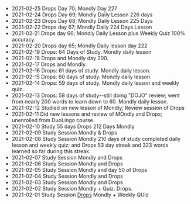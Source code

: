 
* 2021-02-25 Drops Day 70; Mondly Day 227<br>
* 2021-02-24 Drops Day 69; Mondly Daily Lesson 226 days<br>
* 2021-02-23 Drops Day 68; Mondly Daily Lesson 225 Days<br>
* 2021-02-22 Drops day 67; Mondly Daily 224 Days Lesson<br>
* 2021-02-21 Drops day 66; Mondly Daily Lesson plus Weekly Quiz 100% accuracy.<br>
* 2021-02-20 Drops day 65; Mondly Daily lesson day 222<br>
* 2021-02-19 Drops: 64 Days of Study. Mondly daily lesson <br>
* 2021-02-18 Drops and Mondly day 200.
* 2021-02-17 Drops and Mondly. 
* 2021-02-16 Drops: 61 days of study. Mondly daily lesson. <br>
* 2021-02-15 Drops: 60 days of study. Mondly daily lesson. <br>
* 2021-02-14 Drops: 59 days of study. Mondly daily lesson and weekly quiz. <br>
* 2021-02-13 Drops: 58 days of study--still doing "DOJO" review; went from nearly 200 words to learn down to 60. Mondly daily lesson. <br>
* 2021-02-12 Studied on new lesson of Mondly; Review session of Drops<br>
* 2021-02-11 Did new lessons and review of MOndly and Drops; unenrolled from DuoLingo course. <br>
* 2021-02-10 Study 55 days Drops 212 Days Mondly 
* 2021-02-09 Study Session Mondly & Drops<br> 
* 2021-02-08 Study Session Mondly 210 days of study completed daily lesson and weekly quiz; and Drops 53 day streak and 323 words learned so far during this streak.<br>
* 2021-02-07 Study Session Mondly and Drops<br>
* 2021-02-06 Study Session Mondly and Drops<br>
* 2021-02-05 Study Session Mondly and day 50 of Drops<br>
* 2021-02-04 Study Session Mondly and Drops<br>
* 2021-02-03 Study Session Mondly and Drops<br>
* 2021-02-02 Study Session Mondly + Quiz.  Drops. <br>
* 2021-02-01 Study Session [Drops](https://github.com/EO4wellness/T-I-L/blob/main/polyglot/la-otra/%E3%83%98%E3%83%96%E3%83%A9%E3%82%A4%E8%AA%9E/Images/2021-02-01-earned-new-level-drops.png) Mondly + Weekly QUiz<br> 
